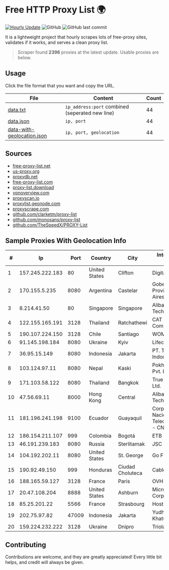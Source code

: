 
# Free HTTP Proxy List 🌍

[![Hourly Update](https://github.com/mertguvencli/http-proxy-list/actions/workflows/main.yml/badge.svg?branch=main)](https://github.com/mertguvencli/http-proxy-list/actions/workflows/main.yml)
![GitHub](https://img.shields.io/github/license/mertguvencli/http-proxy-list)
![GitHub last commit](https://img.shields.io/github/last-commit/mertguvencli/http-proxy-list)

It is a lightweight project that hourly scrapes lots of free-proxy sites, validates if it works, and serves a clean proxy list.


> Scraper found **2396** proxies at the latest update. Usable proxies are below.

## Usage

Click the file format that you want and copy the URL.


|File|Content|Count|
|----|-------|-----|
|[data.txt](https://raw.githubusercontent.com/mertguvencli/http-proxy-list/main/proxy-list/data.txt)|`ip_address:port` combined (seperated new line)|44|
|[data.json](https://raw.githubusercontent.com/mertguvencli/http-proxy-list/main/proxy-list/data.json)|`ip, port`|44|
|[data-with-geolocation.json](https://raw.githubusercontent.com/mertguvencli/http-proxy-list/main/proxy-list/data-with-geolocation.json)|`ip, port, geolocation`|44|

## Sources

* [free-proxy-list.net](https://free-proxy-list.net)
* [us-proxy.org](https://www.us-proxy.org)
* [proxydb.net](http://proxydb.net)
* [free-proxy-list.com](https://free-proxy-list.com/?page=&port=&type%5B%5D=http&type%5B%5D=https&up_time=0&search=Search)
* [proxy-list.download](https://www.proxy-list.download/HTTP)
* [vpnoverview.com](https://vpnoverview.com/privacy/anonymous-browsing/free-proxy-servers)
* [proxyscan.io](https://www.proxyscan.io)
* [proxylist.geonode.com](https://proxylist.geonode.com/api/proxy-list?limit=300&page=1&sort_by=lastChecked&sort_type=desc&protocols=http,https)
* [proxyscrape.com](https://api.proxyscrape.com/v2/?request=displayproxies&protocol=http&timeout=10000&country=all&ssl=all&anonymity=all)
* [github.com/clarketm/proxy-list](https://raw.githubusercontent.com/clarketm/proxy-list/master/proxy-list-raw.txt)
* [github.com/monosans/proxy-list](https://raw.githubusercontent.com/monosans/proxy-list/main/proxies/http.txt)
* [github.com/TheSpeedX/PROXY-List](https://raw.githubusercontent.com/TheSpeedX/PROXY-List/master/http.txt)


## Sample Proxies With Geolocation Info

|#|Ip|Port|Country|City|Internet Service Provider|
|-|--|----|-------|----|-------------------------|
|1|157.245.222.183|80|United States|Clifton|DigitalOcean, LLC|
|2|170.155.5.235|8080|Argentina|Castelar|Gobernacion de la Provincia de Buenos Aires|
|3|8.214.41.50|80|Singapore|Singapore|Alibaba (US) Technology Co., Ltd.|
|4|122.155.165.191|3128|Thailand|Ratchathewi|CAT Telecom Public Company Limited|
|5|190.107.224.150|3128|Chile|Santiago|WOM S.A.|
|6|91.145.198.184|8080|Ukraine|Kyiv|Lifecell UA|
|7|36.95.15.149|8080|Indonesia|Jakarta|PT. Telekomunikasi Indonesia|
|8|103.124.97.11|8080|Nepal|Kaski|Pokhara Internet Pvt. Ltd|
|9|171.103.58.122|8080|Thailand|Bangkok|True Internet Co., Ltd.|
|10|47.56.69.11|8000|Hong Kong|Central|Alibaba (US) Technology Co., Ltd.|
|11|181.196.241.198|9100|Ecuador|Guayaquil|Corporacion Nacional De Telecomunicaciones - CNT EP|
|12|186.154.211.107|999|Colombia|Bogotá|ETB - Colombia|
|13|46.191.239.183|8080|Russia|Sterlitamak|JSC "Ufanet"|
|14|104.192.202.11|8080|United States|St. George|Go Fiber|
|15|190.92.49.150|999|Honduras|Ciudad Choluteca|Cablecolor S.A.|
|16|188.165.59.127|3128|France|Paris|OVH ISP|
|17|20.47.108.204|8888|United States|Ashburn|Microsoft Corporation|
|18|85.25.201.22|5566|France|Strasbourg|Host Europe GmbH|
|19|202.75.97.82|47009|Indonesia|Jakarta|Yudhawira Khatulistiwa|
|20|159.224.232.222|3128|Ukraine|Dnipro|Triolan|



## Contributing

Contributions are welcome, and they are greatly appreciated! Every
little bit helps, and credit will always be given.

